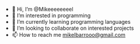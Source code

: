 - 👋 Hi, I’m @Mikeeeeeeeel
- 👀 I’m interested in programming
- 🌱 I’m currently learning programming languages
- 💞️ I’m looking to collaborate on interested projects
- 📫 How to reach me mikelbarrooo@gmail.com

<!---
Mikeeeeeeeel/Mikeeeeeeeel is a ✨ special ✨ repository because its `README.md` (this file) appears on your GitHub profile.
You can click the Preview link to take a look at your changes.
--->
